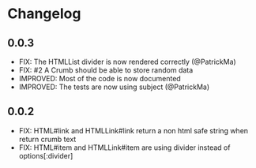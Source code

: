 # Changelog

## 0.0.3

* FIX: The HTMLList divider is now rendered correctly (@PatrickMa)
* FIX: #2 A Crumb should be able to store random data
* IMPROVED: Most of the code is now documented
* IMPROVED: The tests are now using subject (@PatrickMa)

## 0.0.2

* FIX: HTML#link and HTMLLink#link return a non html safe string when return
       crumb text
* FIX: HTML#item and HTMLLink#item are using divider instead of
       options[:divider]
